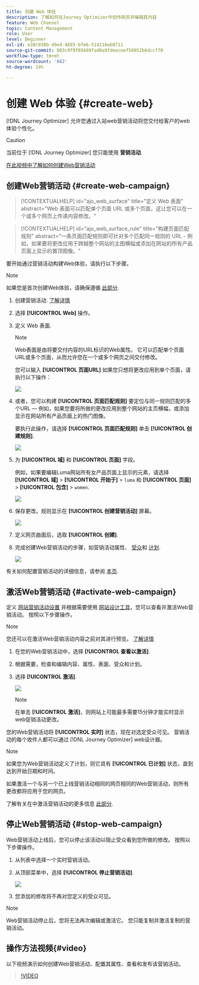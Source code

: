 ```yaml
---
title: 创建 Web 体验
description: 了解如何在Journey Optimizer中创作网页并编辑其内容
feature: Web Channel
topic: Content Management
role: User
level: Beginner
exl-id: e28c038b-49ed-4685-bfe6-514116eb0711
source-git-commit: 803c9f9f05669fad0a9fdeeceef58652b6dccf70
workflow-type: tm+mt
source-wordcount: '662'
ht-degree: 14%

---
```


# 创建 Web 体验 {#create-web}

[!DNL Journey Optimizer] 允许您通过入站web营销活动将您交付给客户的web体验个性化。

>[!CAUTION]
>
>当前位于 [!DNL Journey Optimizer] 您只能使用 **营销活动**.

[在此视频中了解如何创建Web营销活动](#video)

## 创建Web营销活动 {#create-web-campaign}

>[!CONTEXTUALHELP]
>id="ajo_web_surface"
>title="定义 Web 表面"
>abstract="Web 表面可以匹配单个页面 URL 或多个页面，这让您可以在一个或多个网页上传递内容修改。"

>[!CONTEXTUALHELP]
>id="ajo_web_surface_rule"
>title="构建页面匹配规则"
>abstract="一条页面匹配规则即可针对多个匹配同一规则的 URL - 例如，如果要将更改应用于跨越整个网站的主图横幅或添加在网站的所有产品页面上显示的置顶图像。"

要开始通过营销活动构建Web体验，请执行以下步骤。

>[!NOTE]
>
>如果您是首次创建Web体验，请确保遵循 [此部分](web-prerequisites.md).

1. 创建营销活动. [了解详情](../campaigns/create-campaign.md)

1. 选择 **[!UICONTROL Web]** 操作。

1. 定义 Web 表面.

   >[!NOTE]
   >
   >Web表面是由将要交付内容的URL标识的Web属性。 它可以匹配单个页面URL或多个页面，从而允许您在一个或多个网页之间交付修改。

   您可以输入 **[!UICONTROL 页面URL]** 如果您只想将更改应用到单个页面，请执行以下操作：

   ![](assets/web-campaign-surface.png)

1. 或者，您可以构建 **[!UICONTROL 页面匹配规则]** 要定位与同一规则匹配的多个URL — 例如，如果您要将所做的更改应用到整个网站的主页横幅，或添加显示在网站所有产品页面上的热门图像。

   要执行此操作，请选择 **[!UICONTROL 页面匹配规则]** 单击 **[!UICONTROL 创建规则]**.

   ![](assets/web-campaign-matching-rule.png)

1. 为 **[!UICONTROL 域]** 和 **[!UICONTROL 页面]** 字段。

   例如，如果要编辑Luma网站所有女产品页面上显示的元素，请选择 **[!UICONTROL 域]** > **[!UICONTROL 开始于]** > `luma` 和 **[!UICONTROL 页面]** > **[!UICONTROL 包含]** > `women`.

   ![](assets/web-pages-matching-rule.png)

1. 保存更改。规则显示在 **[!UICONTROL 创建营销活动]** 屏幕。

   ![](assets/web-pages-matching-rule-example.png)

1. 定义网页曲面后，选取 **[!UICONTROL 创建]**.

1. 完成创建Web营销活动的步骤，如营销活动属性、 [受众](../segment/about-segments.md)和 [计划](../campaigns/create-campaign.md#schedule).

   ![](assets/web-campaign-steps.png)

有关如何配置营销活动的详细信息，请参阅 [本页](../campaigns/get-started-with-campaigns.md).

## 激活Web营销活动 {#activate-web-campaign}

定义 [网站营销活动设置](#configure-web-campaign) 并根据需要使用 [网站设计工具](author-web.md)，您可以查看并激活Web营销活动。 按照以下步骤操作。

>[!NOTE]
>
>您还可以在激活Web营销活动内容之前对其进行预览。 [了解详情](author-web.md#test-web-campaign)

1. 在您的Web营销活动中，选择 **[!UICONTROL 查看以激活]**.

1. 根据需要，检查和编辑内容、属性、表面、受众和计划。

1. 选择 **[!UICONTROL 激活]**.

   ![](assets/web-campaign-activate.png)

   >[!NOTE]
   >
   >在单击 **[!UICONTROL 激活]**，则网站上可能最多需要15分钟才能实时显示web促销活动更改。

您的Web营销活动将 **[!UICONTROL 实时]** 状态，现在对选定受众可见。 营销活动的每个收件人都可以通过 [!DNL Journey Optimizer] web设计器。

>[!NOTE]
>
>如果您为Web营销活动定义了计划，则它具有 **[!UICONTROL 已计划]** 状态，直到达到开始日期和时间。
>
>如果激活一个与另一个已上线营销活动相同的网页相同的Web营销活动，则所有更改都将应用于您的网页。

了解有关在中激活营销活动的更多信息 [此部分](../campaigns/review-activate-campaign.md).

## 停止Web营销活动 {#stop-web-campaign}

Web营销活动上线后，您可以停止该活动以阻止受众看到您所做的修改。 按照以下步骤操作。

1. 从列表中选择一个实时营销活动。

1. 从顶部菜单中，选择 **[!UICONTROL 停止营销活动]**.

   ![](assets/web-campaign-stop.png)

1. 您添加的修改将不再对您定义的受众可见。

>[!NOTE]
>
>Web营销活动停止后，您将无法再次编辑或激活它。 您只能复制并激活复制的营销活动。

## 操作方法视频{#video}

以下视频演示如何创建Web营销活动、配置其属性、查看和发布该营销活动。

>[!VIDEO](https://video.tv.adobe.com/v/3418800/?quality=12&learn=on)